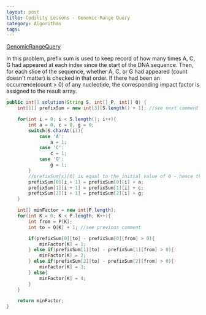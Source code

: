 ```yaml
---
layout: post
title: Codility Lessons - Genomic Range Query
category: Algorithms
tags:
---
```


[GenomicRangeQuery](https://app.codility.com/programmers/lessons/5-prefix_sums/genomic_range_query/)

In this problem, prefix sum is used to keep record of how many times A, C, G had appeared at each index since the start of the DNA sequence. Then, for each slice of the sequence, whether A, C, or G had appeared (count doesn't matter) is checked in that order. If there had been an occurrence(count > 0) of any nucleotide, the corresponding impact factor is assigned to the result array.

```java
public int[] solution(String S, int[] P, int[] Q) {
    int[][] prefixSum = new int[3][S.length() + 1]; //see next comment

    for(int i = 0; i < S.length(); i++){
        int a = 0, c = 0, g = 0;
        switch(S.charAt(i)){
            case 'A':
                a = 1;
            case 'C':
                c = 1;
            case 'G':
                g = 1;
        }
        //prefixSum[x][0] is equal to the initial value of 0 - hence the +1
        prefixSum[0][i + 1] = prefixSum[0][i] + a;
        prefixSum[1][i + 1] = prefixSum[1][i] + c;
        prefixSum[2][i + 1] = prefixSum[2][i] + g;
    }

    int[] minFactor = new int[P.length];
    for(int K = 0; K < P.length; K++){
        int from = P[K];
        int to = Q[K] + 1; //see previous comment

        if(prefixSum[0][to] - prefixSum[0][from] > 0){
            minFactor[K] = 1;
        } else if(prefixSum[1][to] - prefixSum[1][from] > 0){
            minFactor[K] = 2;
        } else if(prefixSum[2][to] - prefixSum[2][from] > 0){
            minFactor[K] = 3;
        } else{
            minFactor[K] = 4;
        }
    }

    return minFactor;
}
```
